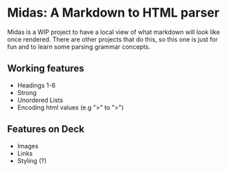 # Midas: A Markdown to HTML parser
Midas is a WIP project to have a local view of what markdown will look like once
rendered. There are other projects that do this, so this one is just for fun and
to learn some parsing grammar concepts.

## Working features
* Headings 1-6
* Strong
* Unordered Lists
* Encoding html values (e.g ">" to "&gt;")

## Features on Deck
* Images
* Links
* Styling (?)
